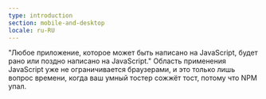 ```yaml
---
type: introduction
section: mobile-and-desktop
locale: ru-RU
---
```


"Любое приложение, которое может быть написано на JavaScript, будет рано или
поздно написано на JavaScript." Область применения JavaScript уже не
ограничивается браузерами, и это только лишь вопрос времени, когда ваш умный
тостер сожжёт тост, потому что NPM упал.
